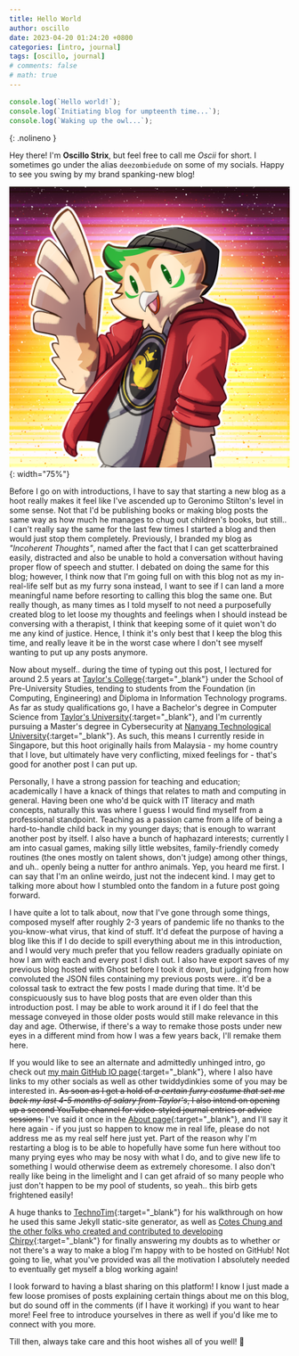 ```yaml
---
title: Hello World
author: oscillo
date: 2023-04-20 01:24:20 +0800
categories: [intro, journal]
tags: [oscillo, journal]
# comments: false
# math: true
---
```


```js
console.log(`Hello world!`);
console.log(`Initiating blog for umpteenth time...`);
console.log(`Waking up the owl...`);
```

{: .nolineno }

Hey there! I'm **Oscillo Strix**, but feel free to call me _Oscii_ for short.
I sometimes go under the alias `deezombiedude` on some of my socials.
Happy to see you swing by my brand spanking-new blog!

![Oscii's Profile Picture](/assets/img/oscii_profile05.webp){: width="75%"}

Before I go on with introductions, I have to say that starting a new blog as a hoot really makes it feel like I've ascended up to Geronimo Stilton's level in some sense.
Not that I'd be publishing books or making blog posts the same way as how much he manages to chug out children's books, but still.. I can't really say the same for the last few times I started a blog and then would just stop them completely.
Previously, I branded my blog as _"Incoherent Thoughts"_, named after the fact that I can get scatterbrained easily, distracted and also be unable to hold a conversation without having proper flow of speech and stutter.
I debated on doing the same for this blog; however, I think now that I'm going full on with this blog not as my in-real-life self but as my furry sona instead, I want to see if I can land a more meaningful name before resorting to calling this blog the same one.
But really though, as many times as I told myself to not need a purposefully created blog to let loose my thoughts and feelings when I should instead be conversing with a therapist, I think that keeping some of it quiet won't do me any kind of justice.
Hence, I think it's only best that I keep the blog this time, and really leave it be in the worst case where I don't see myself wanting to put up any posts anymore.

Now about myself.. during the time of typing out this post, I lectured for around 2.5 years at [Taylor's College](https://college.taylors.edu.my){:target="\_blank"} under the School of Pre-University Studies, tending to students from the Foundation (in Computing, Engineering) and Diploma in Information Technology programs.
As far as study qualifications go, I have a Bachelor's degree in Computer Science from [Taylor's University](https://university.taylors.edu.my){:target="\_blank"}, and I'm currently pursuing a Master's degree in Cybersecurity at [Nanyang Technological University](https://ntu.edu.sg){:target="\_blank"}.
As such, this means I currently reside in Singapore, but this hoot originally hails from Malaysia - my home country that I love, but ultimately have very conflicting, mixed feelings for - that's good for another post I can put up.

Personally, I have a strong passion for teaching and education; academically I have a knack of things that relates to math and computing in general.
Having been one who'd be quick with IT literacy and math concepts, naturally this was where I guess I would find myself from a professional standpoint.
Teaching as a passion came from a life of being a hard-to-handle child back in my younger days; that is enough to warrant another post by itself.
I also have a bunch of haphazard interests; currently I am into casual games, making silly little websites, family-friendly comedy routines (the ones mostly on talent shows, don't judge) among other things, and uh.. openly being a nutter for anthro animals.
Yep, you heard me first.
I can say that I'm an online weirdo, just not the indecent kind.
I may get to talking more about how I stumbled onto the fandom in a future post going forward.

I have quite a lot to talk about, now that I've gone through some things, composed myself after roughly 2-3 years of pandemic life no thanks to the you-know-what virus, that kind of stuff.
It'd defeat the purpose of having a blog like this if I do decide to spill everything about me in this introduction, and I would very much prefer that you fellow readers gradually opiniate on how I am with each and every post I dish out.
I also have export saves of my previous blog hosted with Ghost before I took it down, but judging from how convoluted the JSON files containing my previous posts were.. it'd be a colossal task to extract the few posts I made during that time.
It'd be conspicuously sus to have blog posts that are even older than this introduction post.
I may be able to work around it if I do feel that the message conveyed in those older posts would still make relevance in this day and age.
Otherwise, if there's a way to remake those posts under new eyes in a different mind from how I was a few years back, I'll remake them here.

If you would like to see an alternate and admittedly unhinged intro, go check out [my main GitHub IO page](https://deeoscillostrix.github.io){:target="\_blank"}, where I also have links to my other socials as well as other twiddydinkies some of you may be interested in.
~~As soon as I get a hold of _a certain furry costume that set me back my last 4-5 months of salary from Taylor's_, I also intend on opening up a second YouTube channel for video-styled journal entries or advice sessions.~~
I've said it once in the [About page](https://deeoscillostrix.github.io/blog/about){:target="\_blank"}, and I'll say it here again - if you just so happen to know me in real life, please do not address me as my real self here just yet.
Part of the reason why I'm restarting a blog is to be able to hopefully have some fun here without too many prying eyes who may be nosy with what I do, and to give new life to something I would otherwise deem as extremely choresome.
I also don't really like being in the limelight and I can get afraid of so many people who just don't happen to be my pool of students, so yeah.. this birb gets frightened easily!

A huge thanks to [TechnoTim](https://youtube.com/@technotim){:target="\_blank"} for his walkthrough on how he used this same Jekyll static-site generator, as well as [Cotes Chung and the other folks who created and contributed to developing Chirpy](https://chirpy.cotes.page){:target="\_blank"} for finally answering my doubts as to whether or not there's a way to make a blog I'm happy with to be hosted on GitHub!
Not going to lie, what you've provided was all the motivation I absolutely needed to eventually get myself a blog working again!

I look forward to having a blast sharing on this platform!
I know I just made a few loose promises of posts explaining certain things about me on this blog, but do sound off in the comments (if I have it working) if you want to hear more!
Feel free to introduce yourselves in there as well if you'd like me to connect with you more.

Till then, always take care and this hoot wishes all of you well! 🦉
